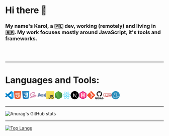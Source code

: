 # Hi there 👋

### My name's Karol, a :poland: dev, working (remotely) and living in :brazil:. My work focuses mostly around JavaScript, it's tools and frameworks.

<br />
<br />

---

# Languages and Tools:
<img align="left" alt="Visual Studio Code" width="26px" height="26px" src="https://github.com/devicons/devicon/blob/master/icons/vscode/vscode-original.svg" />
<img align="left" alt="HTML5" width="26px" height="26px" src="https://github.com/devicons/devicon/blob/master/icons/html5/html5-original.svg" />
<img align="left" alt="CSS3" width="26px" height="26px" src="https://github.com/devicons/devicon/blob/master/icons/css3/css3-original.svg" />
<img align="left" alt="Sass" width="26px" height="26px" src="https://github.com/devicons/devicon/blob/master/icons/sass/sass-original.svg" />
<img align="left" alt="Less" width="26px" height="26px" src="https://github.com/devicons/devicon/blob/master/icons/less/less-plain-wordmark.svg" />
<img align="left" alt="JavaScript" width="26px" height="26px" src="https://github.com/devicons/devicon/blob/master/icons/javascript/javascript-original.svg" />
<img align="left" alt="NodeJS" width="26px" height="26px" src="https://github.com/devicons/devicon/blob/master/icons/nodejs/nodejs-original.svg" />
<img align="left" alt="React" width="26px" height="26px" src="https://github.com/devicons/devicon/blob/master/icons/react/react-original.svg" />
<img align="left" alt="Next" width="26px" height="26px" src="https://github.com/devicons/devicon/blob/master/icons/nextjs/nextjs-original.svg" />
<img align="left" alt="Hugo" width="26px" height="26px" src="https://github.com/devicons/devicon/blob/master/icons/hugo/hugo-original.svg" />
<img align="left" alt="Git" width="26px" height="26px" src="https://github.com/devicons/devicon/blob/master/icons/git/git-original.svg" />
<img align="left" alt="GitHub" width="26px" height="26px" src="https://github.com/devicons/devicon/blob/master/icons/github/github-original-wordmark.svg" />
<img align="left" alt="npm" width="26px" height="26px" src="https://github.com/devicons/devicon/blob/master/icons/npm/npm-original-wordmark.svg" />
<img align="left" alt="yarn" width="26px" height="26px" src="https://github.com/devicons/devicon/blob/master/icons/yarn/yarn-original.svg" />

<br />
<br />

---

![Anurag's GitHub stats](https://github-readme-stats.vercel.app/api?username=Karol-pl&show_icons=true&theme=radical)

---

[![Top Langs](https://github-readme-stats.vercel.app/api/top-langs/?username=Karol-pl&layout=compact)](https://github.com/anuraghazra/github-readme-stats)
